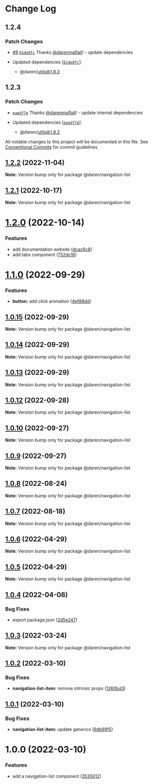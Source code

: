 # Change Log

## 1.2.4

### Patch Changes

- [#8](https://github.com/darenmalfait/darenui/pull/8) [`61de8fc`](https://github.com/darenmalfait/darenui/commit/61de8fc492873cfedd117b4d6a43424568a6b393) Thanks [@darenmalfait](https://github.com/darenmalfait)! - update dependencies

- Updated dependencies [[`61de8fc`](https://github.com/darenmalfait/darenui/commit/61de8fc492873cfedd117b4d6a43424568a6b393)]:
  - @daren/utils@1.8.3

## 1.2.3

### Patch Changes

- [`eaedf7e`](https://github.com/darenmalfait/darenui/commit/eaedf7e6a4e0d73281befbd871815c169a4a6800) Thanks [@darenmalfait](https://github.com/darenmalfait)! - update internal dependencies

- Updated dependencies [[`eaedf7e`](https://github.com/darenmalfait/darenui/commit/eaedf7e6a4e0d73281befbd871815c169a4a6800)]:
  - @daren/utils@1.8.2

All notable changes to this project will be documented in this file.
See [Conventional Commits](https://conventionalcommits.org) for commit guidelines.

## [1.2.2](https://github.com/darenmalfait/darenui/compare/@daren/navigation-list@1.2.1...@daren/navigation-list@1.2.2) (2022-11-04)

**Note:** Version bump only for package @daren/navigation-list

## [1.2.1](https://github.com/darenmalfait/darenui/compare/@daren/navigation-list@1.2.0...@daren/navigation-list@1.2.1) (2022-10-17)

**Note:** Version bump only for package @daren/navigation-list

# [1.2.0](https://github.com/darenmalfait/darenui/compare/@daren/navigation-list@1.1.0...@daren/navigation-list@1.2.0) (2022-10-14)

### Features

- add documentation website ([dcac6c8](https://github.com/darenmalfait/darenui/commit/dcac6c846bdb6febc3587ab6b3edb0dfdec5a63d))
- add tabs component ([752dc16](https://github.com/darenmalfait/darenui/commit/752dc16448f0abe47af1c4f32459cf2ac741a40c))

# [1.1.0](https://github.com/darenmalfait/darenui/compare/@daren/navigation-list@1.0.15...@daren/navigation-list@1.1.0) (2022-09-29)

### Features

- **button:** add click animation ([4ef88dd](https://github.com/darenmalfait/darenui/commit/4ef88dd88dbcf3411b3bfdd8250323b6e7338fb7))

## [1.0.15](https://github.com/darenmalfait/darenui/compare/@daren/navigation-list@1.0.14...@daren/navigation-list@1.0.15) (2022-09-29)

**Note:** Version bump only for package @daren/navigation-list

## [1.0.14](https://github.com/darenmalfait/darenui/compare/@daren/navigation-list@1.0.13...@daren/navigation-list@1.0.14) (2022-09-29)

**Note:** Version bump only for package @daren/navigation-list

## [1.0.13](https://github.com/darenmalfait/darenui/compare/@daren/navigation-list@1.0.12...@daren/navigation-list@1.0.13) (2022-09-29)

**Note:** Version bump only for package @daren/navigation-list

## [1.0.12](https://github.com/darenmalfait/darenui/compare/@daren/navigation-list@1.0.10...@daren/navigation-list@1.0.12) (2022-09-28)

**Note:** Version bump only for package @daren/navigation-list

## [1.0.10](https://github.com/darenmalfait/darenui/compare/@daren/navigation-list@1.0.9...@daren/navigation-list@1.0.10) (2022-09-27)

**Note:** Version bump only for package @daren/navigation-list

## [1.0.9](https://github.com/darenmalfait/darenui/compare/@daren/navigation-list@1.0.8...@daren/navigation-list@1.0.9) (2022-09-27)

**Note:** Version bump only for package @daren/navigation-list

## [1.0.8](https://github.com/darenmalfait/darenui/compare/@daren/navigation-list@1.0.7...@daren/navigation-list@1.0.8) (2022-08-24)

**Note:** Version bump only for package @daren/navigation-list

## [1.0.7](https://github.com/darenmalfait/darenui/compare/@daren/navigation-list@1.0.6...@daren/navigation-list@1.0.7) (2022-08-18)

**Note:** Version bump only for package @daren/navigation-list

## [1.0.6](https://github.com/darenmalfait/darenui/compare/@daren/navigation-list@1.0.5...@daren/navigation-list@1.0.6) (2022-04-29)

**Note:** Version bump only for package @daren/navigation-list

## [1.0.5](https://github.com/darenmalfait/darenui/compare/@daren/navigation-list@1.0.4...@daren/navigation-list@1.0.5) (2022-04-29)

**Note:** Version bump only for package @daren/navigation-list

## [1.0.4](https://github.com/darenmalfait/darenui/compare/@daren/navigation-list@1.0.3...@daren/navigation-list@1.0.4) (2022-04-08)

### Bug Fixes

- export package.json ([2d5e247](https://github.com/darenmalfait/darenui/commit/2d5e24797a289b7507666bf67d954fc93be33d8f))

## [1.0.3](https://github.com/darenmalfait/darenui/compare/@daren/navigation-list@1.0.2...@daren/navigation-list@1.0.3) (2022-03-24)

**Note:** Version bump only for package @daren/navigation-list

## [1.0.2](https://github.com/darenmalfait/darenui/compare/@daren/navigation-list@1.0.1...@daren/navigation-list@1.0.2) (2022-03-10)

### Bug Fixes

- **navigation-list-item:** remove intrinsic props ([1260bd3](https://github.com/darenmalfait/darenui/commit/1260bd3ff9f0ffb97bcdd9dfbbfd2112da1ce82a))

## [1.0.1](https://github.com/darenmalfait/darenui/compare/@daren/navigation-list@1.0.0...@daren/navigation-list@1.0.1) (2022-03-10)

### Bug Fixes

- **navigation-list-item:** update generics ([9db99f5](https://github.com/darenmalfait/darenui/commit/9db99f5df862e1b682c64caff40231bddd50249e))

# 1.0.0 (2022-03-10)

### Features

- add a navigation-list component ([3535012](https://github.com/darenmalfait/darenui/commit/3535012d39926ef580f34fd5b5af3ba133c25642))
